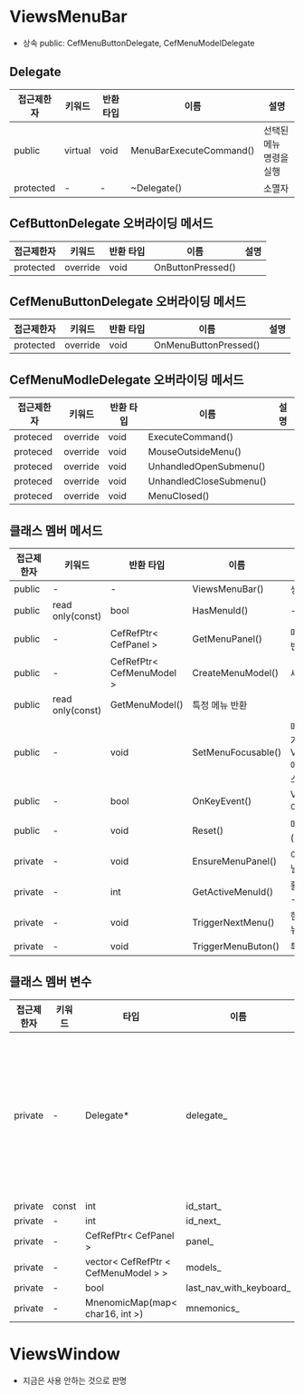 # ViewsMenuBar
- 상속 public: CefMenuButtonDelegate, CefMenuModelDelegate

## Delegate
|접근제한자|키워드|반환 타입|이름|설명|
|---|---|---|---|---|
|public|virtual|void|MenuBarExecuteCommand()|선택된 메뉴 명령을 실행
|protected|-|-|~Delegate()|소멸자

## CefButtonDelegate 오버라이딩 메서드
|접근제한자|키워드|반환 타입|이름|설명|
|---|---|---|---|---|
|protected|override|void|OnButtonPressed()|

## CefMenuButtonDelegate 오버라이딩 메서드
|접근제한자|키워드|반환 타입|이름|설명|
|---|---|---|---|---|
|protected|override|void|OnMenuButtonPressed()|

## CefMenuModleDelegate 오버라이딩 메서드
|접근제한자|키워드|반환 타입|이름|설명|
|---|---|---|---|---|
|proteced|override|void|ExecuteCommand()|
|proteced|override|void|MouseOutsideMenu()|
|proteced|override|void|UnhandledOpenSubmenu()|
|proteced|override|void|UnhandledCloseSubmenu()|
|proteced|override|void|MenuClosed()|

## 클래스 멤버 메서드
|접근제한자|키워드|반환 타입|이름|설명|
|---|---|---|---|---|
|public|-|-|ViewsMenuBar()|생성자
|public|read only(const)|bool|HasMenuId()|-
|public|-|CefRefPtr< CefPanel >|GetMenuPanel()|메뉴바를 나타내는 CefPanel 반환
|public|-|CefRefPtr< CefMenuModel >|CreateMenuModel()|새로운 메뉴 생성
|public|read only(const)|GetMenuModel()|특정 메뉴 반환
|public|-|void|SetMenuFocusable()|메뉴에 포커스를 설정하거나 제거. ViewsWindow::OnKeyEvent에서 설정. ALT 키 누르면 포커스 활성화
|public|-|bool|OnKeyEvent()|ViewsWindow::OnKeyEvent 이벤트
|public|-|void|Reset()|메뉴바 상태 초기 상태로 설정(리셋)
|private|-|void|EnsureMenuPanel()|이미 존재하지 않으면 메뉴 패널 생성
|private|-|int|GetActiveMenuId()|활성화인 메뉴 ID 반환, 없으면 -1 반환
|private|-|void|TriggerNextMenu()|현재 활성화 메뉴에서 특정 메뉴 트리거
|private|-|void|TriggerMenuButon()|특정 메뉴 버튼 트리거

## 클래스 멤버 변수
|접근제한자|키워드|타입|이름|설명|
|---|---|---|---|---|
|private|-|Delegate*|delegate_|해당 객체에서 소유하지 않음
|private|const|int|id_start_|-
|private|-|int|id_next_|-
|private|-|CefRefPtr< CefPanel >|panel_|-
|private|-|vector< CefRefPtr < CefMenuModel > >|models_|-
|private|-|bool|last_nav_with_keyboard_|-
|private|-|MnenomicMap(map< char16, int >)|mnemonics_|-

# ViewsWindow

- 지금은 사용 안하는 것으로 판명